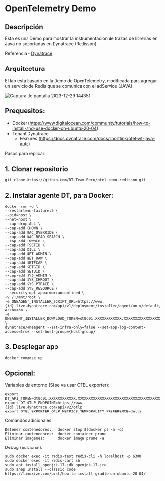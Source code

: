 <!-- markdownlint-disable-next-line -->
# OpenTelemetry Demo

## Descripción

Esta es una Demo para mostrar la instrumentación de trazas de librerías en Java no soportadas en Dynatrace (Redisson).

Referencia - [Dynatrace](https://www.dynatrace.com/news/blog/opentelemetry-demo-application-with-dynatrace/)

## Arquitectura
El lab está basado en la Demo de OpenTelemetry, modificada para agregar un servicio de Redis que se comunica con el adService (JAVA):

![Captura de pantalla 2023-12-29 144351](https://github.com/EricYuY/otel-demo-redis/assets/73684844/4329ceb3-c94c-4cc8-8edd-0c5cc6ce2da3)


## Prequesitos:
- Docker (https://www.digitalocean.com/community/tutorials/how-to-install-and-use-docker-on-ubuntu-20-04)
- Tenant Dynatrace
  - Features (https://docs.dynatrace.com/docs/shortlink/otel-wt-java-auto)

Pasos para replicar:

## 1. Clonar repositorio
```
git clone https://github.com/DT-Team-Peru/otel-demo-redisson.git
```
## 2. Instalar agente DT, para Docker: 
```
docker run -d \
--restart=on-failure:5 \
--pid=host \
--net=host \
--cap-drop ALL \
--cap-add CHOWN \
--cap-add DAC_OVERRIDE \
--cap-add DAC_READ_SEARCH \
--cap-add FOWNER \
--cap-add FSETID \
--cap-add KILL \
--cap-add NET_ADMIN \
--cap-add NET_RAW \
--cap-add SETFCAP \
--cap-add SETGID \
--cap-add SETUID \
--cap-add SYS_ADMIN \
--cap-add SYS_CHROOT \
--cap-add SYS_PTRACE \
--cap-add SYS_RESOURCE \
--security-opt apparmor:unconfined \
-v /:/mnt/root \
-e ONEAGENT_INSTALLER_SCRIPT_URL=https://www.{id}.live.dynatrace.com/api/v1/deployment/installer/agent/unix/default/latest?arch=x86 \
-e ONEAGENT_INSTALLER_DOWNLOAD_TOKEN=dt0c01.XXXXXXXXXXXX.XXXXXXXXXXXXXXXXXXXXXXXXXXXXXXXXXXXXXXXXXX \
dynatrace/oneagent --set-infra-only=false --set-app-log-content-access=true --set-host-group={host-group}
```
## 3. Desplegar app
```
docker compose up
```
## Opcional:

Variables de entorno (Si se va usar OTEL exporter):
```
export DT_API_TOKEN=dt0c01.XXXXXXXXXXXX.XXXXXXXXXXXXXXXXXXXXXXXXXXXXXXXXXXXXXXXXXX
export DT_OTLP_ENDPOINT=https://www.{id}.live.dynatrace.com/api/v2/otlp
export OTEL_EXPORTER_OTLP_METRICS_TEMPORALITY_PREFERENCE=delta
```

Comandos adicionales:
```
Detener contenedores:   docker stop $(docker ps -a -q)
Eliminar contenedores:  docker container prune
Eliminar imagenes:      docker image prune -a
```

Debug (adicional):
```
sudo docker exec -it redis-test redis-cli -h localhost -p 6380
sudo docker exec -it redis-cart sh
sudo apt install openjdk-17-jdk openjdk-17-jre
sudo snap install --classic code
https://linuxize.com/post/how-to-install-gradle-on-ubuntu-20-04/
```
